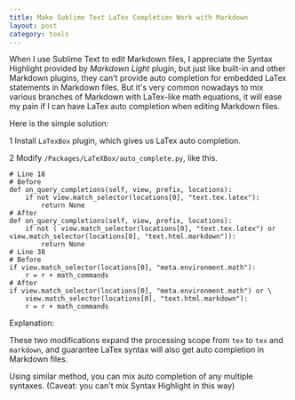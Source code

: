 ```yaml
---
title: Make Sublime Text LaTex Completion Work with Markdown
layout: post
category: tools
---
```


When I use Sublime Text to edit Markdown files, I appreciate the Syntax Highlight provided by *Markdown Light* plugin, but just like built-in and other Markdown plugins, they can't provide auto completion for embedded LaTex statements in Markdown files. But it's very common nowadays to mix various branches of Markdown with LaTex-like math equations, it will ease my pain if I can have LaTex auto completion when editing Markdown files.

<!--more-->

Here is the simple solution:

1 Install `LaTexBox` plugin, which gives us LaTex auto completion.

2 Modify `/Packages/LaTeXBox/auto_complete.py`, like this.

    # Line 18
    # Before
    def on_query_completions(self, view, prefix, locations):
        if not view.match_selector(locations[0], "text.tex.latex"):
            return None
    # After
    def on_query_completions(self, view, prefix, locations):
        if not ( view.match_selector(locations[0], "text.tex.latex") or view.match_selector(locations[0], "text.html.markdown")):
            return None
    # Line 38
    # Before
    if view.match_selector(locations[0], "meta.environment.math"):
        r = r + math_commands
    # After
    if view.match_selector(locations[0], "meta.environment.math") or \
        view.match_selector(locations[0], "text.html.markdown"):
        r = r + math_commands

Explanation:

These two modifications expand the processing scope from `tex` to `tex` and `markdown`, and guarantee LaTex syntax will also get auto completion in Markdown files.

Using similar method, you can mix auto completion of any multiple syntaxes. (Caveat: you can't mix Syntax Highlight in this way)